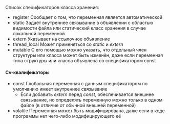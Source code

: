 Список спецификаторов класса хранения:
- register
	Сообщает о том, что переменная является автоматической
- static
	Задаёт внутреннее связывание в объявлении с областью видимости файла или статический класс хранения в случае локальной переменной
- extern
	Указывает на ссылочное объявление
- thread\_local
	Может применяться со _static_ и _extern_
- mutable
	С его помощью можно указать, что отдельный член структуры или класса может быть изменён, даже если переменная типа структуры или класса объявлена со спецификатором const
#### Cv-квалификаторы
- const
	Глобальная переменная с данным спецификатором по умолчанию имеет внутреннее связывание
	- Если добавить _extern_ перед _const_, обеспечивается внешнее связывание, но определять переменную можно только в одном файле (в отличие от обычной внешней переменной)
- volatile
	Переменная может быть модифицирована, даже если в коде программы нет чего-либо модифицирующего её